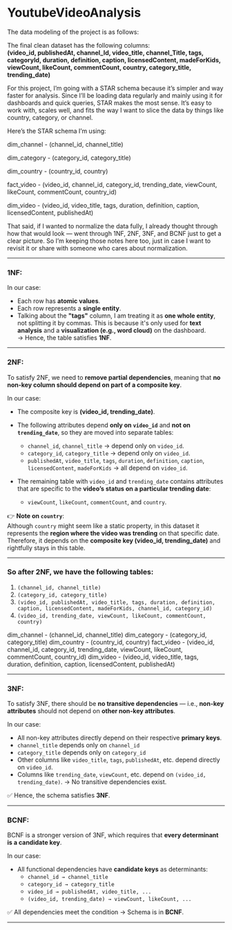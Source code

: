# YoutubeVideoAnalysis

The data modeling of the project is as follows:

The final clean dataset has the following columns:  
**(video_id, publishedAt, channel_Id, video_title, channel_Title, tags, categoryId, duration, definition, caption, licensedContent, madeForKids, viewCount, likeCount, commentCount, country, category_title, trending_date)**

For this project, I’m going with a STAR schema because it’s simpler and way faster for analysis. Since I’ll be loading data regularly and mainly using it for dashboards and quick queries, STAR makes the most sense. It’s easy to work with, scales well, and fits the way I want to slice the data by things like country, category, or channel.

Here’s the STAR schema I’m using:

dim_channel - (channel_id, channel_title)

dim_category - (category_id, category_title)

dim_country - (country_id, country)

fact_video - (video_id, channel_id, category_id, trending_date, viewCount, likeCount, commentCount, country_id)

dim_video - (video_id, video_title, tags, duration, definition, caption, licensedContent, publishedAt)

That said, if I wanted to normalize the data fully, I already thought through how that would look — went through 1NF, 2NF, 3NF, and BCNF just to get a clear picture. So I’m keeping those notes here too, just in case I want to revisit it or share with someone who cares about normalization.

---

### 1NF:

In our case:
- Each row has **atomic values**.
- Each row represents a **single entity**.
- Talking about the **"tags"** column, I am treating it as **one whole entity**, not splitting it by commas. This is because it's only used for **text analysis** and a **visualization (e.g., word cloud)** on the dashboard.  
→ Hence, the table satisfies **1NF**.

---

### 2NF:

To satisfy 2NF, we need to **remove partial dependencies**, meaning that **no non-key column should depend on part of a composite key**.

In our case:
- The composite key is **(video_id, trending_date)**.
- The following attributes depend **only on `video_id`** and **not on `trending_date`**, so they are moved into separate tables:

  - `channel_id`, `channel_title` → depend only on `video_id`.
  - `category_id`, `category_title` → depend only on `video_id`.
  - `publishedAt`, `video_title`, `tags`, `duration`, `definition`, `caption`, `licensedContent`, `madeForKids` → all depend on `video_id`.

- The remaining table with `video_id` and `trending_date` contains attributes that are specific to the **video’s status on a particular trending date**:
  - `viewCount`, `likeCount`, `commentCount`, and `country`.

👉 **Note on `country`**:  
Although `country` might seem like a static property, in this dataset it represents the **region where the video was trending** on that specific date. Therefore, it depends on the **composite key (video_id, trending_date)** and rightfully stays in this table.

---

### So after 2NF, we have the following tables:

1. `(channel_id, channel_title)`  
2. `(category_id, category_title)`  
3. `(video_id, publishedAt, video_title, tags, duration, definition, caption, licensedContent, madeForKids, channel_id, category_id)`  
4. `(video_id, trending_date, viewCount, likeCount, commentCount, country)`

dim_channel - (channel_id, channel_title)
dim_category - (category_id, category_title)
dim_country - (country_id, country)
fact_video - (video_id, channel_id, category_id, trending_date, viewCount, likeCount, commentCount, country_id)
dim_video - (video_id, video_title, tags, duration, definition, caption, licensedContent, publishedAt)

---

### 3NF:

To satisfy 3NF, there should be **no transitive dependencies** — i.e., **non-key attributes** should not depend on **other non-key attributes**.

In our case:
- All non-key attributes directly depend on their respective **primary keys**.
- `channel_title` depends only on `channel_id`  
- `category_title` depends only on `category_id`  
- Other columns like `video_title`, `tags`, `publishedAt`, etc. depend directly on `video_id`.
- Columns like  `trending_date`, `viewCount`, etc. depend on `(video_id, trending_date)`.
→ No transitive dependencies exist.

✅ Hence, the schema satisfies **3NF**.

---

### BCNF:

BCNF is a stronger version of 3NF, which requires that **every determinant is a candidate key**.

In our case:
- All functional dependencies have **candidate keys** as determinants:
  - `channel_id → channel_title`
  - `category_id → category_title`
  - `video_id → publishedAt, video_title, ...`
  - `(video_id, trending_date) → viewCount, likeCount, ...`

✅ All dependencies meet the condition → Schema is in **BCNF**.

---
